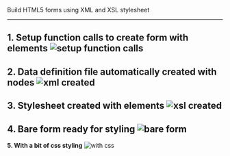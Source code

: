 
Build HTML5 forms using XML and XSL stylesheet


----------

**1. Setup function calls to create form with elements**
![setup function calls](https://mrypkq.dm2302.livefilestore.com/y4maxMoMasSjbC5nc_p7V4OdS_E0DltEUbiSg8VPMLqOqEszjxU3mbykFOmhFBnlOouuY3RzJaCWLCAAFLTAZUkAFttLhywD0WsExhVQzaMWn95HWxqpLnU6IggKJH-surCeI078hhmCSaEfzGkBv2kXS5iv4iCSba6FvXs1dW-KUsdJetm6Kb-ySFrcoB0iqTOqfoqjzdpyLGzsjif17Wf8A/form-builder1.PNG?psid=1)
----------
**2. Data definition file automatically created with nodes**
![xml created](https://mry3kq.dm2302.livefilestore.com/y4mNXdcIYSCz5lbBUbAXlMMngUVeXXU1pOiZEj4GKUx-80wm5t6rroWkPylAzmBIfxxFwYn-CIPVN610CoVWZPVkk5chZso13k8Wl5yXSQqdgC9go_pFaJkszu4SqzBYyeB14POzB6wkHMgvz7gMbUDznS4tXOXjbHWFBr7Y5dzqREGxdDzXSmLyiLM1_QoaT289jNQMJY-DcDc7XPxfnfAzw/form-builder2.PNG?psid=1)
----------
**3. Stylesheet created with elements**
![xsl created](https://jbzakq.dm2302.livefilestore.com/y4mNlZI-XNt1EcnsreT1m2XSADIEn0HUkZnI2W3nHPBw4p5qWSTkehuNcnNt2fvBiWjM1CUBVY-KDunFC2jaB_HzWg0mHLovIJi_iUALwvcZABYGcZksf0rmFqQQQqufHzSeAdKubfCcngNV5htndwa6MKjhGHy8omvRDE8KOSCYFW7QNMmH5-ieb6pDSviSw96-Z5Ho0nbK--GR9W2O0p42Q/form-builder3.PNG?psid=1)
----------
**4. Bare form ready for styling**
![bare form](https://jbyqkq.dm2302.livefilestore.com/y4mqYfNvw2Ezc7x3SRSQ_qMmzuQwVXsvbZy1zx-7B1pfyzi0BXgR8OlOnb9-gtE3vHf6OCq1GdnIMp1DagNT6bIw4GLqvgAVLAXeQAqg2LYl5fCpwPmeHOCDTYWDrklJndVlZJKEmAsYFLysG7aaf3eyTCyg85p-gvFrJD4lZ5FmBrFvSf8ltL0p-diJaSWTjZl03rqFASQ6osEWrW2JXlTmA/form-builder4.PNG?psid=1)
----------
**5. With a bit of css styling**
![with css](https://mry4kq.dm2302.livefilestore.com/y4mmbeAB-zDQHATB6YTUU8txHnRKBGN14ZLkjE3hRz1WnMYTs5lWMLhRPmkyEaneiU5oBLvpZduHpy8EkM_Ur4Esz7oGuBoKUPJHjadndj1vbZeRuLajf57CdKbco1X5VBjg6qrDCxwn2110eEKVCQf3qxbjkmaI-qpOGHpJ-jXbW5d6Buq-3lU_FkXXLSelZgu1dA7_WSddCuRpi3LaQkSYw/form-builder5.PNG?psid=1)
